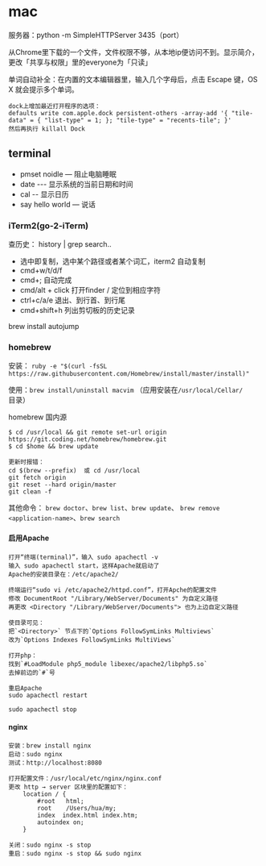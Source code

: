# mac

服务器：python -m SimpleHTTPServer 3435（port）

从Chrome里下载的一个文件，文件权限不够，从本地ip便访问不到。显示简介，更改「共享与权限」里的everyone为「只读」

单词自动补全：在内置的文本编辑器里，输入几个字母后，点击 Escape 键，OS X 就会提示多个单词。

    dock上增加最近打开程序的选项：
    defaults write com.apple.dock persistent-others -array-add '{ "tile-data" = { "list-type" = 1; }; "tile-type" = "recents-tile"; }'
    然后再执行 killall Dock


## terminal

* pmset noidle — 阻止电脑睡眠
* date --- 显示系统的当前日期和时间
* cal -- 显示日历
* say hello world  — 说话

### iTerm2(go-2-iTerm)
查历史： history | grep search..

- 选中即复制，选中某个路径或者某个词汇，iterm2 自动复制
- cmd+w/t/d/f
- cmd+; 自动完成
- cmd/alt + click 打开finder / 定位到相应字符
- ctrl+c/a/e 退出、到行首、到行尾
- cmd+shift+h 列出剪切板的历史记录

brew install autojump



### homebrew
安装：
`ruby -e "$(curl -fsSL https://raw.githubusercontent.com/Homebrew/install/master/install)"`  

使用：`brew install/uninstall macvim`  （应用安装在`/usr/local/Cellar/`目录）

homebrew 国内源

    $ cd /usr/local && git remote set-url origin https://git.coding.net/homebrew/homebrew.git
    $ cd $home && brew update

    更新时报错：
    cd $(brew --prefix)  或 cd /usr/local
    git fetch origin
    git reset --hard origin/master
    git clean -f

其他命令：
`brew doctor`、`brew list`、`brew update`、
`brew remove <application-name>`、`brew search`


#### 启用Apache

    打开“终端(terminal)”，输入 sudo apachectl -v
    输入 sudo apachectl start，这样Apache就启动了
    Apache的安装目录在：/etc/apache2/

    终端运行“sudo vi /etc/apache2/httpd.conf”，打开Apche的配置文件
    修改 DocumentRoot "/Library/WebServer/Documents" 为自定义路径
    再更改 <Directory "/Library/WebServer/Documents"> 也为上边自定义路径

    使目录可见：
    把`<Directory>` 节点下的`Options FollowSymLinks Multiviews`
    改为`Options Indexes FollowSymLinks MultiViews`

    打开php：
    找到`#LoadModule php5_module libexec/apache2/libphp5.so`
    去掉前边的`#`号

    重启Apache    
    sudo apachectl restart

    sudo apachectl stop

#### nginx

    安装：brew install nginx
    启动：sudo nginx
    测试：http://localhost:8080

    打开配置文件：/usr/local/etc/nginx/nginx.conf
    更改 http → server 区块里的配置如下：
        location / {
            #root   html;
            root    /Users/hua/my;
            index  index.html index.htm;
            autoindex on;
        }    

    关闭：sudo nginx -s stop
    重启：sudo nginx -s stop && sudo nginx
